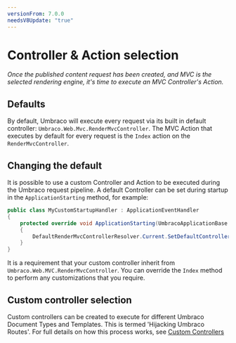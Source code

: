 ```yaml
---
versionFrom: 7.0.0
needsV8Update: "true"
---
```


# Controller & Action selection

_Once the published content request has been created, and MVC is the selected rendering engine, it's time to execute an MVC Controller's Action._

## Defaults

By default, Umbraco will execute every request via its built in default controller: `Umbraco.Web.Mvc.RenderMvcController`.
The MVC Action that executes by default for every request is the `Index` action on the `RenderMvcController`.  

## Changing the default

It is possible to use a custom Controller and Action to be executed during the Umbraco request pipeline.
A default Controller can be set during startup in the `ApplicationStarting` method, for example:

```csharp
public class MyCustomStartupHandler : ApplicationEventHandler
{
    protected override void ApplicationStarting(UmbracoApplicationBase umbracoApplication, ApplicationContext applicationContext)
    {
        DefaultRenderMvcControllerResolver.Current.SetDefaultControllerType(typeof(MyCustomRenderMvcController));
    }
}
```

It is a requirement that your custom controller inherit from `Umbraco.Web.MVC.RenderMvcController`.
You can override the `Index` method to perform any customizations that you require.

## Custom controller selection

Custom controllers can be created to execute for different Umbraco Document Types and Templates. This is termed 'Hijacking Umbraco Routes'.
For full details on how this process works, see [Custom Controllers](../../../Reference/Routing/custom-controllers.md)
